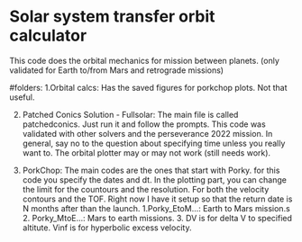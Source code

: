 # Solar system transfer orbit calculator 

This code does the orbital mechanics for mission between planets. (only validated for Earth to/from Mars and retrograde missions)

#folders:
1.Orbital calcs: Has the saved figures for porkchop plots. Not that useful. 

2. Patched Conics Solution - Fullsolar: The main file is called patchedconics. Just run it and follow the prompts. 
This code was validated with other solvers and the perseverance 2022 mission. In general, say no to the question about specifying time unless you really want to. The orbital plotter may or may not work (still needs work). 

3. PorkChop: The main codes are the ones that start with Porky. 
  for this code you specify the dates and dt. In the plotting part, you can change the limit for the countours and the resolution. For both the velocity contours and the TOF. 
  Right now I have it setup so that the return date is N months after than the launch. 
      1.Porky_EtoM...: Earth to Mars mission.s
      2. Porky_MtoE...: Mars to earth missions. 
      3. DV is for delta V to specified altitute. 
         Vinf is for hyperbolic excess velocity. 
